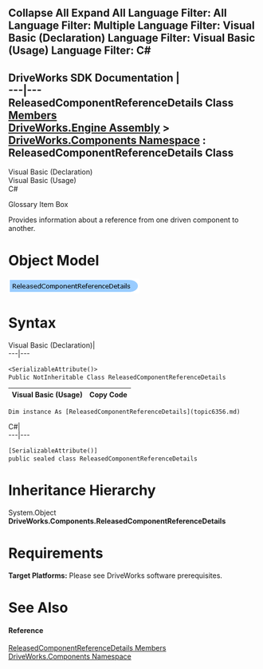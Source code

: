        

 Collapse All Expand All  Language Filter: All  Language Filter: Multiple  Language Filter: Visual Basic (Declaration) Language Filter: Visual Basic (Usage) Language Filter: C#  
---  
DriveWorks SDK Documentation  |   
---|---  
ReleasedComponentReferenceDetails Class   
[Members](topic6357.md)   
[DriveWorks.Engine Assembly](topic2156.md) > [DriveWorks.Components Namespace](topic6089.md) : ReleasedComponentReferenceDetails Class  
---  
  
Visual Basic (Declaration)    
Visual Basic (Usage)    
C# 

Glossary Item Box

Provides information about a reference from one driven component to another. 

# Object Model

![](dotnetdiagramimages/image330.png)

# Syntax

Visual Basic (Declaration)|   
---|---  
      
    
    <SerializableAttribute()>
    Public NotInheritable Class ReleasedComponentReferenceDetails   
  
Visual Basic (Usage)| Copy Code  
---|---  
      
    
    Dim instance As [ReleasedComponentReferenceDetails](topic6356.md)  
  
C#|   
---|---  
      
    
    [SerializableAttribute()]
    public sealed class ReleasedComponentReferenceDetails   
  
# Inheritance Hierarchy

System.Object  
**DriveWorks.Components.ReleasedComponentReferenceDetails**  


# Requirements

**Target Platforms:** Please see DriveWorks software prerequisites.

# See Also

#### Reference

[ReleasedComponentReferenceDetails Members](topic6357.md)   
[DriveWorks.Components Namespace](topic6089.md)


